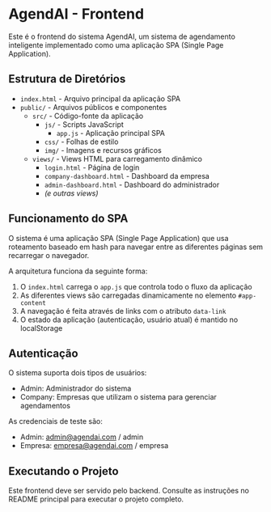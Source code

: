 # AgendAI - Frontend

Este é o frontend do sistema AgendAI, um sistema de agendamento inteligente implementado como uma aplicação SPA (Single Page Application).

## Estrutura de Diretórios

- `index.html` - Arquivo principal da aplicação SPA
- `public/` - Arquivos públicos e componentes
  - `src/` - Código-fonte da aplicação
    - `js/` - Scripts JavaScript
      - `app.js` - Aplicação principal SPA 
    - `css/` - Folhas de estilo
    - `img/` - Imagens e recursos gráficos
  - `views/` - Views HTML para carregamento dinâmico
    - `login.html` - Página de login
    - `company-dashboard.html` - Dashboard da empresa
    - `admin-dashboard.html` - Dashboard do administrador
    - *(e outras views)*

## Funcionamento do SPA

O sistema é uma aplicação SPA (Single Page Application) que usa roteamento baseado em hash para navegar entre as diferentes páginas sem recarregar o navegador. 

A arquitetura funciona da seguinte forma:

1. O `index.html` carrega o `app.js` que controla todo o fluxo da aplicação
2. As diferentes views são carregadas dinamicamente no elemento `#app-content`
3. A navegação é feita através de links com o atributo `data-link`
4. O estado da aplicação (autenticação, usuário atual) é mantido no localStorage

## Autenticação

O sistema suporta dois tipos de usuários:
- Admin: Administrador do sistema
- Company: Empresas que utilizam o sistema para gerenciar agendamentos

As credenciais de teste são:
- Admin: admin@agendai.com / admin
- Empresa: empresa@agendai.com / empresa

## Executando o Projeto

Este frontend deve ser servido pelo backend. Consulte as instruções no README principal para executar o projeto completo. 